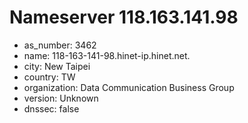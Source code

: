 # Nameserver 118.163.141.98

* as_number: 3462
* name: 118-163-141-98.hinet-ip.hinet.net.
* city: New Taipei
* country: TW
* organization: Data Communication Business Group
* version: Unknown
* dnssec: false
